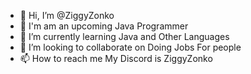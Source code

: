 - 👋 Hi, I’m @ZiggyZonko
- 👀 I'm am an upcoming Java Programmer
- 🌱 I’m currently learning Java and Other Languages
- 💞️ I’m looking to collaborate on Doing Jobs For people
- 📫 How to reach me My Discord is ZiggyZonko
